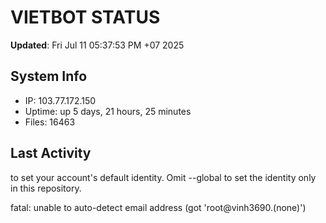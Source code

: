 # VIETBOT STATUS
**Updated**: Fri Jul 11 05:37:53 PM +07 2025

## System Info
- IP: 103.77.172.150
- Uptime: up 5 days, 21 hours, 25 minutes
- Files: 16463

## Last Activity

to set your account's default identity.
Omit --global to set the identity only in this repository.

fatal: unable to auto-detect email address (got 'root@vinh3690.(none)')

